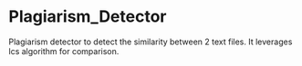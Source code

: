 # Plagiarism_Detector
Plagiarism detector to detect the similarity between 2 text files. It leverages lcs algorithm for comparison.
